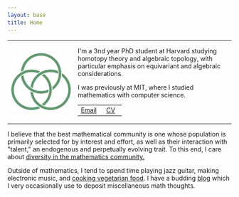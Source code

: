 ```yaml
---
layout: base
title: Home
---
```


<!-- <script type="text/javascript"
src="https://cdn.mathjax.org/mathjax/latest/MathJax.js?config=TeX-AMS-MML_HTMLorMML">
</script> -->

<table width="100%" cellspacing="0" cellpadding="0" border="0">
<tbody><tr>
<td width = "30%">
<img style="display: block; margin: auto;" alt="photo" src="/assets/Borromean.png">
</td>
<td>
<p>
I'm a 3nd year PhD student at Harvard studying homotopy theory and algebraic topology, with particular emphasis on equivariant and algebraic considerations.
</p>
<p>
I was previously at MIT, where I studied mathematics with computer science.
</p>
<table><tbody>
  <tr><td width="50%" style='text-align:center; vertical-align:middle'>
    <a href="mailto:nataliestewart@math.harvard.edu">Email</a>
  </td>
  <td style='text-align:center; vertical-align:middle'>
    <a href="/files/cv.pdf">CV</a>
  </td>
</tr>
</tbody></table>
</td>
</tr>
</tbody></table>

<p>
I believe that the best mathematical community is one whose population is primarily selected for by interest and effort, as well as their interaction with "talent," an endogenous and perpetually evolving trait.
To this end, I care about <a href="dei.html">diversity in the mathematics community.</a>
</p>

<p>
Outside of mathematics, I tend to spend time playing jazz guitar, making electronic music, and <a href="/cooking/">cooking vegetarian food</a>.
I have a budding <a href="/blog/">blog</a> which I very occasionally use to deposit miscellaneous math thoughts. 
</p>

